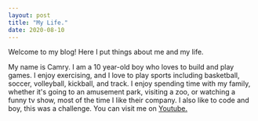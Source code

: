 ```yaml
---
layout: post
title: "My Life."
date: 2020-08-10
---
```


Welcome to my blog! Here I put things about me and my life.

My name is Camry. I am a 10 year-old boy who loves to build and play games. I enjoy exercising, and I love to play sports including basketball, soccer, volleyball, kickball, and track. I enjoy spending time with my family, whether it's going to an amusement park, visiting a zoo, or watching a funny tv show, most of the time I like their company. I also like to code and boy, this was a challenge. You can visit me on <a href="https://www.youtube.com/channel/UCH3NB0zbSEQN5TbwvgotkJA"> Youtube.

